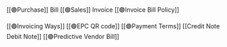 [[🟣Purchase]] Bill
[[🟣Sales]] Invoice
[[🟣Invoice Bill Policy]]

[[🟣Invoicing Ways]]
[[🟣EPC QR code]]
[[🟣Payment Terms]]
[[Credit Note Debit Note]]
[[🟣Predictive Vendor Bill]]
